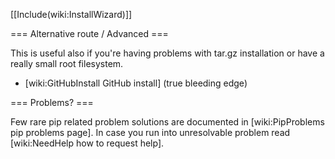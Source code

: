 [[Include(wiki:InstallWizard)]]

=== Alternative route / Advanced ===

This is useful also if you're having problems with tar.gz installation or have a really small root filesystem.

 * [wiki:GitHubInstall GitHub install] (true bleeding edge)

=== Problems? ===

Few rare pip related problem solutions are documented in [wiki:PipProblems pip problems page].
In case you run into unresolvable problem read [wiki:NeedHelp how to request help].